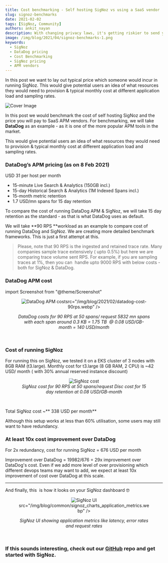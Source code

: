 ```yaml
---
title: Cost benchmarking - Self hosting SigNoz vs using a SaaS vendor
slug: signoz-benchmarks
date: 2021-02-02
tags: [SigNoz, Community]
authors: ankit_nayan
description: With changing privacy laws, it's getting riskier to send your data to third party SaaS vendors. In the observability domain, traces and logs are something which you don't want to send outside. Let's find out why self-hosted software solutions are replacing SaaS providers now.
image: /img/blog/2021/04/signoz-benchmarks-1.png
keywords:
  - SigNoz
  - DataDog pricing
  - Cost Benchmarking
  - SigNoz pricing
  - APM vendors
---
```


In this post we want to lay out typical price which someone would incur in running SigNoz. This would give potential users an idea of what resources they would need to provision & typical monthly cost at different application load and sampling rates.

<!--truncate-->

![Cover Image](/img/blog/2021/04/signoz-benchmarks-1.webp)

In this post we would benchmark the cost of self hosting SigNoz and the price you will pay to SaaS APM vendors. For benchmarking, we will take **DataDog** as an example - as it is one of the more popular APM tools in the market.

This would give potential users an idea of what resources they would need to provision & typical monthly cost at different application load and sampling rates.

### DataDog’s APM pricing (as on 8 Feb 2021)

USD 31 per host per month

- 15-minute Live Search & Analytics (150GB incl.)
- 15-day Historical Search & Analytics (1M Indexed Spans incl.)
- 15-month metric retention
- 1.7 USD/mn spans for 15 day retention

To compare the cost of running DataDog APM & SigNoz, we will take 15 day retention as the standard - as that is what DataDog uses as default.

We will take **90 RPS **workload as an example to compare cost of running DataDog and SigNoz. We are creating more detailed benchmark frameworks. This is just a first attempt at this.

> Please, note that 90 RPS is the ingested and retained trace rate. Many companies sample trace extensively ( upto 0.5%) but here we are comparing trace volume sent RPS. For example, if you are sampling traces at 1%, then you can  handle upto 9000 RPS with below costs - both for SigNoz & DataDog.

### DataDog APM cost

import Screenshot from "@theme/Screenshot"

<figure data-zoomable align='center'>
    <img className="box-shadowed-image"
  alt="DataDog APM cost"
  
  src="/img/blog/2021/02/datadog-cost-90rps.webp"
  />
<figcaption><i>DataDog costs for 90 RPS at 50 spans/ request 5832 mn spans with each span around 0.3 KB = 1.75 TB  @ 0.08 USD/GB-month = 140 USD/month</i></figcaption>
  </figure>
<br/>

### Cost of running SigNoz

For running this on SigNoz, we tested it on a EKS cluster of 3 nodes with 8GB RAM (t3.large). Monthly cost for t3.large (8 GB RAM, 2 CPU) is ~42 USD/ month ( with 30% annual reserved instance discount)

<figure data-zoomable align='center'>
    <img className="box-shadowed-image"
  alt="SigNoz cost"
  src="/img/blog/2021/02/signoz-cost-90rps-1.webp"
  />
<figcaption><i>SigNoz cost for 90 RPS at 50 spans/request Disc cost for 15 day retention at 0.08 USD/GB-month</i></figcaption>
  </figure>
<br/>

Total SigNoz cost ~** 338 USD per month**

Although this setup works at less than 60% utilisation, some users may still want to have redundancy.

### At least 10x cost improvement over DataDog

For 2x redundancy, cost for running SigNoz = 676 USD per month

Improvement over DataDog = 19982/676 = 29x improvement over DataDog's cost. Even if we add more level of over provisioning which different devops teams may want to add, we expect at least 10x improvement of cost over DataDog at this scale.

---

And finally, this  is how it looks on your SigNoz dashboard 🤓

<figure data-zoomable align='center'>
    <img className="box-shadowed-image"
  alt="SigNoz UI"
  
  src="/img/blog/common/signoz_charts_application_metrics.webp"
  />
<figcaption><i>SigNoz UI showing application metrics like latency, error rates and request rates</i></figcaption>
  </figure>
<br/>

### If this sounds interesting, check out our [GitHub](https://github.com/SigNoz/signoz) repo and get started with SigNoz.
